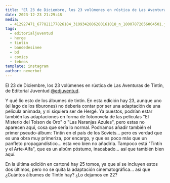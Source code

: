 ```yaml
---
title: "El 23 de Diciembre, los 23 volúmenes en rústica de Las Aventuras de Tintín, de Editorial Juventud @edjuventud"
date: 2023-12-23 21:29:48
media: 
  - 412927471_677821177826184_3109342086280161018_n_18007872056004501.jpg
tags: 
  - editorialjuventud
  - herge
  - tintin
  - bandedesinee
  - bd
  - comics
  - tebeos
template: instagram
author: neverbot
---
```


El 23 de Diciembre, los 23 volúmenes en rústica de Las Aventuras de Tintín, de Editorial Juventud [@edjuventud](https://instagram.com/edjuventud).

Y qué lío esto de los álbumes de tintín. En esta edición hay 23, aunque uno (el lago de los tiburones) no debería contar por ser una adaptación de una película animada, y ni siquiera ser de Hergé. Ya puestos, podrían estar también las adaptaciones en forma de fotonovela de las películas "El Misterio del Toison de Oro" o "Las Naranjas Azules", pero estas no aparecen aquí, cosa que sería lo normal. Podríamos añadir también el primer pseudo-álbum: Tintín en el país de los Soviets... pero es verdad que es una obra muy primeriza, por encargo, y que es poco más que un panfleto propagandístico... esta veo bien no añadirla. Tampoco está "Tintín y el Arte-Alfa", que es un albúm póstumo, inacabado... así que también bien aquí.

En la última edición en cartoné hay 25 tomos, ya que sí se incluyen estos dos últimos, pero no se quita la adaptación cinematográfica... así que ¿Cuántos álbumes de Tintín hay? ¿Lo dejamos en 22?


